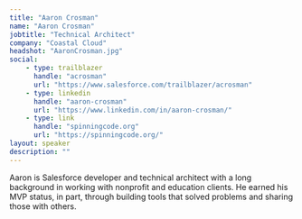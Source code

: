```yaml
---
title: "Aaron Crosman"
name: "Aaron Crosman"
jobtitle: "Technical Architect"
company: "Coastal Cloud"
headshot: "AaronCrosman.jpg"
social:
    - type: trailblazer
      handle: "acrosman"
      url: "https://www.salesforce.com/trailblazer/acrosman"
    - type: linkedin
      handle: "aaron-crosman"
      url: "https://www.linkedin.com/in/aaron-crosman/"
    - type: link
      handle: "spinningcode.org"
      url: "https://spinningcode.org/"
layout: speaker
description: ""
---
```


Aaron is Salesforce developer and technical architect with a long background in working with nonprofit and education clients. He earned his MVP status, in part, through building tools that solved problems and sharing those with others.